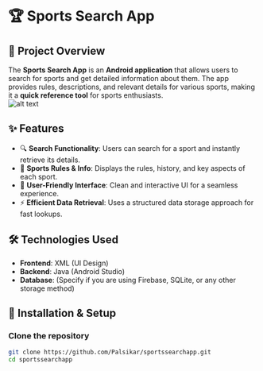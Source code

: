 # 🏆 Sports Search App  

## 📌 Project Overview  
The **Sports Search App** is an **Android application** that allows users to search for sports and get detailed information about them. The app provides rules, descriptions, and relevant details for various sports, making it a **quick reference tool** for sports enthusiasts.  
![alt text](http://url/to/img.png)

## ✨ Features  
- 🔍 **Search Functionality**: Users can search for a sport and instantly retrieve its details.  
- 📜 **Sports Rules & Info**: Displays the rules, history, and key aspects of each sport.  
- 📱 **User-Friendly Interface**: Clean and interactive UI for a seamless experience.  
- ⚡ **Efficient Data Retrieval**: Uses a structured data storage approach for fast lookups.  
## 🛠 Technologies Used  
- **Frontend**: XML (UI Design)  
- **Backend**: Java (Android Studio)  
- **Database**: (Specify if you are using Firebase, SQLite, or any other storage method)  

## 🚀 Installation & Setup  
### Clone the repository  
```bash
git clone https://github.com/Palsikar/sportssearchapp.git
cd sportssearchapp
